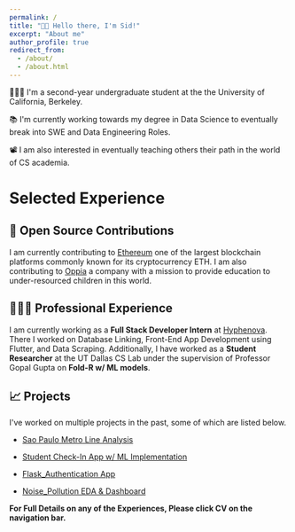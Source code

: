 ```yaml
---
permalink: /
title: "👋🏼 Hello there, I'm Sid!"
excerpt: "About me"
author_profile: true
redirect_from:
  - /about/
  - /about.html
---
```


👨🏻‍💻 I'm a second-year undergraduate student at the the University of California, Berkeley.

📚 I'm currently working towards my degree in Data Science to eventually break into SWE and Data Engineering Roles.

📽️ I am also interested in eventually teaching others their path in the world of CS academia.

# Selected Experience

## 🤖 Open Source Contributions

I am currently contributing to [Ethereum](https://github.com/ethereum/ethereum-org-website) one of the largest blockchain platforms commonly known for its cryptocurrency ETH. I am also contributing to [Oppia](https://github.com/oppia/oppia) a company with a mission to provide education to under-resourced children in this world.

## 👨🏻‍🔬 Professional Experience

I am currently working as a **Full Stack Developer Intern** at [Hyphenova](https://hyphenova.com/). There I worked on Database Linking, Front-End App Development using Flutter, and Data Scraping. Additionally, I have worked as a **Student Researcher** at the UT Dallas CS Lab under the supervision of Professor Gopal Gupta on **Fold-R w/ ML models**.

## 📈 Projects

I've worked on multiple projects in the past, some of which are listed below.

- [Sao Paulo Metro Line Analysis](https://github.com/sidharth-05/UrbanTransit_Analysis)

- [Student Check-In App w/ ML Implementation](https://github.com/bbbsvcyouth/BBBSVC-Youth/tree/login-signup)

- [Flask_Authentication App](https://github.com/sidharth-05/FlaskApp-BootStrap-Auth)

- [Noise_Pollution EDA & Dashboard](https://github.com/sidharth-05/NoisePollution_App)

**For Full Details on any of the Experiences, Please click CV on the navigation bar.**
